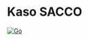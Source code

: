 # Kaso SACCO

[![Go](https://github.com/kachaje/myql/actions/workflows/main.yml/badge.svg)](https://github.com/kachaje/sacco/actions/workflows/main.yml)
